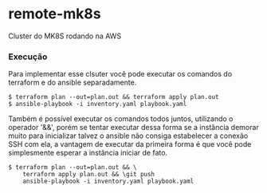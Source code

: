# remote-mk8s
Cluster do MK8S rodando na AWS


### Execução
Para implementar esse clsuter você pode executar os comandos do
terraform e do ansible separadamente.
```
$ terraform plan --out=plan.out && terraform apply plan.out
$ ansible-playbook -i inventory.yaml playbook.yaml
```

Também é possível executar os comandos todos juntos, utilizando o operador '&&', porém se tentar executar dessa forma se a instância demorar muito para inicializar talvez o ansible não consiga estabelecer a conexão SSH com ela, a vantagem de executar da primeira forma é que você pode simplesmente esperar a instância iniciar de fato. 
```
$ terraform plan --out=plan.out && \
    terraform apply plan.out && \git push
    ansible-playbook -i inventory.yaml playbook.yaml
```